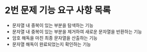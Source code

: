 # 2번 문제 기능 요구 사항 목록
- 문자열 내 중복이 있는 부분을 탐색하는 기능
- 문자열 내 중복이 있는 부분을 제거하여 새로운 문자열을 반환하는 기능
- 암호 해독을 마친 최종 문자열을 산출하는 기능
- 문자열 해독이 완료되었는지 확인하는 기능